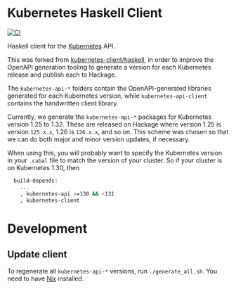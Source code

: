 # Kubernetes Haskell Client

[![CI](https://github.com/codedownio/kubernetes-api/actions/workflows/ci.yml/badge.svg)](https://github.com/codedownio/kubernetes-api/actions/workflows/ci.yml)

Haskell client for the [Kubernetes](http://kubernetes.io/) API.

This was forked from [kubernetes-client/haskell](https://github.com/kubernetes-client/haskell), in order to improve the OpenAPI generation tooling to generate a version for each Kubernetes release and publish each to Hackage.

The `kubernetes-api-*` folders contain the OpenAPI-generated libraries generated for each Kubernetes version, while `kubernetes-api-client` contains the handwritten client library.

Currently, we generate the `kubernetes-api-*` packages for Kubernetes version 1.25 to 1.32. These are released on Hackage where version 1.25 is version `125.x.x`, 1.26 is `126.x.x`, and so on. This scheme was chosen so that we can do both major and minor version updates, if necessary.

When using this, you will probably want to specify the Kubernetes version in your `.cabal` file to match the version of your cluster. So if your cluster is on Kubernetes 1.30, then

``` bash
  build-depends:
    ...
    , kubernetes-api >=130 && <131
    , kubernetes-client
```

# Development

## Update client

To regenerate all `kubernetes-api-*` versions, run `./generate_all.sh`. You need to have [Nix](https://nixos.org/) installed.
